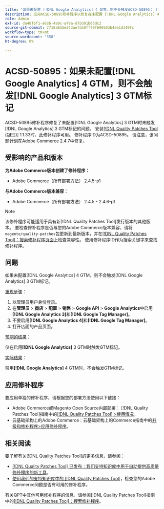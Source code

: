 ```yaml
---
title: '如果未配置 [!DNL Google Analytics] 4 GTM，则不会触发ACSD-50895： [!DNL Google Analytics] 3 GTM标记'
description: 应用ACSD-50895修补程序以修复在未配置 [!DNL Google Analytics] 4 GTM时未触发 [!DNL Google Analytics] 3 GTM标记的Adobe Commerce问题。
role: Admin
exl-id: da48f6f1-a68b-4a9c-a79a-d7bd01b65dc2
source-git-commit: 7718a835e343ae7da9ff79f690503b4ee1d140fc
workflow-type: tm+mt
source-wordcount: '358'
ht-degree: 0%

---
```


# ACSD-50895：如果未配置[!DNL Google Analytics] 4 GTM，则不会触发[!DNL Google Analytics] 3 GTM标记

ACSD-50895修补程序修复了未配置[!DNL Google Analytics] 3 GTM时未触发[!DNL Google Analytics] 3 GTM标记的问题。 安装[[!DNL Quality Patches Tool (QPT)]](/help/announcements/adobe-commerce-announcements/magento-quality-patches-released-new-tool-to-self-serve-quality-patches.md) 1.1.33时，此修补程序可用。 修补程序ID为ACSD-50895。 请注意，该问题计划在Adobe Commerce 2.4.7中修复。

## 受影响的产品和版本

**为Adobe Commerce版本创建了修补程序：**

* Adobe Commerce（所有部署方法） 2.4.5-p1

**与Adobe Commerce版本兼容：**

* Adobe Commerce（所有部署方法） 2.4.5 - 2.4.6-p1

>[!NOTE]
>
>该修补程序可能适用于具有新[!DNL Quality Patches Tool]发行版本的其他版本。 要检查修补程序是否与您的Adobe Commerce版本兼容，请将`magento/quality-patches`包更新到最新版本，并在[[!DNL Quality Patches Tool]：搜索修补程序页面](https://experienceleague.adobe.com/tools/commerce-quality-patches/index.html?lang=zh-Hans)上检查兼容性。 使用修补程序ID作为搜索关键字来查找修补程序。

## 问题

如果未配置[!DNL Google Analytics] 4 GTM，则不会触发[!DNL Google Analytics] 3 GTM标记。

<u>重现步骤</u>：

1. 以管理员用户身份登录。
1. 在&#x200B;**管理员** > **商店** > **配置** > **销售** > **Google API** > **Google Analytics**&#x200B;中启用&#x200B;**[!DNL Google Analytics 3]**&#x200B;和&#x200B;**[!DNL Google Tag Manager]**。
1. 不要启用&#x200B;**[!DNL Google Analytics 4]**&#x200B;和&#x200B;**[!DNL Google Tag Manager]**。
1. 打开店面的产品页面。

<u>预期的结果</u>：

仅在启用&#x200B;**[!DNL Google Analytics]** 3 GTM时触发GTM标记。

<u>实际结果</u>：

禁用&#x200B;**[!DNL Google Analytics]** 4 GTM时，不会触发GTM标记。

## 应用修补程序

要应用单独的修补程序，请根据您的部署方法使用以下链接：

* Adobe Commerce或Magento Open Source内部部署： [!DNL Quality Patches Tool]指南中的[[!DNL Quality Patches Tool] >使用情况](https://experienceleague.adobe.com/docs/commerce-operations/tools/quality-patches-tool/usage.html?lang=zh-Hans)。
* 云基础架构上的Adobe Commerce：云基础架构上的Commerce指南中的[升级和修补程序>应用修补程序](https://experienceleague.adobe.com/docs/commerce-cloud-service/user-guide/develop/upgrade/apply-patches.html?lang=zh-Hans)。

## 相关阅读

要了解有关[!DNL Quality Patches Tool]的更多信息，请参阅：

* [[!DNL Quality Patches Tool] 已发布：我们支持知识库中用于自助提供高质量修补程序的新工具](/help/announcements/adobe-commerce-announcements/magento-quality-patches-released-new-tool-to-self-serve-quality-patches.md)。
* [使用我们的支持知识库中的 [!DNL Quality Patches Tool]](/help/support-tools/patches-available-in-qpt-tool/check-patch-for-magento-issue-with-magento-quality-patches.md)，检查您的Adobe Commerce问题是否有可用的修补程序。

有关QPT中其他可用修补程序的信息，请参阅[!DNL Quality Patches Tool]指南中的[[!DNL Quality Patches Tool]：搜索修补程序](https://experienceleague.adobe.com/tools/commerce-quality-patches/index.html?lang=zh-Hans)。
